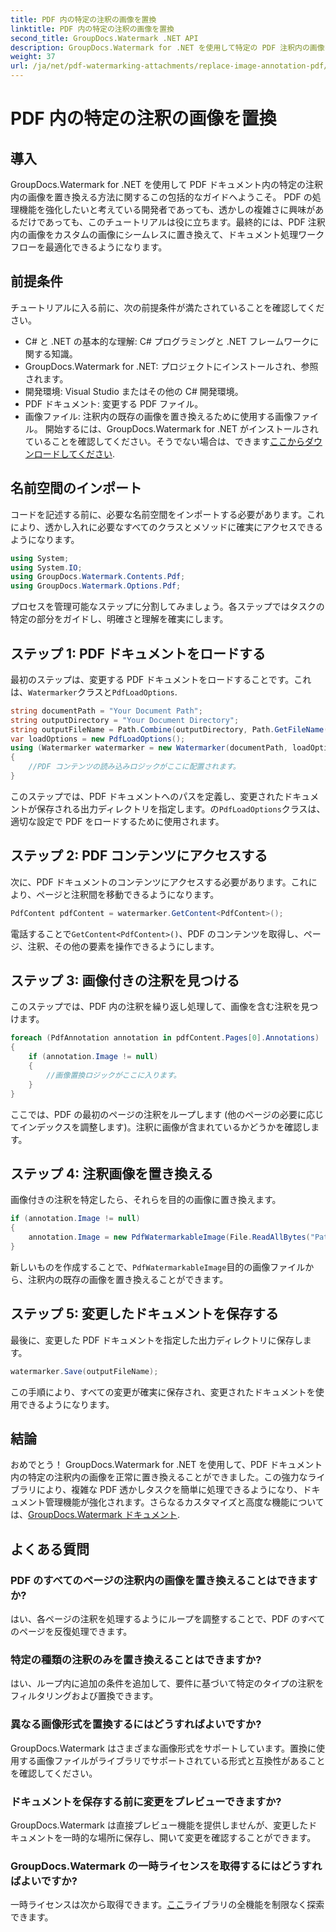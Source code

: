 ```yaml
---
title: PDF 内の特定の注釈の画像を置換
linktitle: PDF 内の特定の注釈の画像を置換
second_title: GroupDocs.Watermark .NET API
description: GroupDocs.Watermark for .NET を使用して特定の PDF 注釈内の画像を置き換える方法を学びます。この詳細なガイドでは、ドキュメントのロードから変更の保存までのすべてをカバーしています。
weight: 37
url: /ja/net/pdf-watermarking-attachments/replace-image-annotation-pdf/
---
```


# PDF 内の特定の注釈の画像を置換

## 導入
GroupDocs.Watermark for .NET を使用して PDF ドキュメント内の特定の注釈内の画像を置き換える方法に関するこの包括的なガイドへようこそ。 PDF の処理機能を強化したいと考えている開発者であっても、透かしの複雑さに興味があるだけであっても、このチュートリアルは役に立ちます。最終的には、PDF 注釈内の画像をカスタムの画像にシームレスに置き換えて、ドキュメント処理ワークフローを最適化できるようになります。
## 前提条件
チュートリアルに入る前に、次の前提条件が満たされていることを確認してください。
- C# と .NET の基本的な理解: C# プログラミングと .NET フレームワークに関する知識。
- GroupDocs.Watermark for .NET: プロジェクトにインストールされ、参照されます。
- 開発環境: Visual Studio またはその他の C# 開発環境。
- PDF ドキュメント: 変更する PDF ファイル。
- 画像ファイル: 注釈内の既存の画像を置き換えるために使用する画像ファイル。
開始するには、GroupDocs.Watermark for .NET がインストールされていることを確認してください。そうでない場合は、できます[ここからダウンロードしてください](https://releases.groupdocs.com/Watermark/net/).
## 名前空間のインポート
コードを記述する前に、必要な名前空間をインポートする必要があります。これにより、透かし入れに必要なすべてのクラスとメソッドに確実にアクセスできるようになります。
```csharp
using System;
using System.IO;
using GroupDocs.Watermark.Contents.Pdf;
using GroupDocs.Watermark.Options.Pdf;
```
プロセスを管理可能なステップに分割してみましょう。各ステップではタスクの特定の部分をガイドし、明確さと理解を確実にします。
## ステップ 1: PDF ドキュメントをロードする
最初のステップは、変更する PDF ドキュメントをロードすることです。これは、`Watermarker`クラスと`PdfLoadOptions`.

```csharp
string documentPath = "Your Document Path";
string outputDirectory = "Your Document Directory";
string outputFileName = Path.Combine(outputDirectory, Path.GetFileName(documentPath));
var loadOptions = new PdfLoadOptions();
using (Watermarker watermarker = new Watermarker(documentPath, loadOptions))
{
    //PDF コンテンツの読み込みロジックがここに配置されます。
}
```
このステップでは、PDF ドキュメントへのパスを定義し、変更されたドキュメントが保存される出力ディレクトリを指定します。の`PdfLoadOptions`クラスは、適切な設定で PDF をロードするために使用されます。
## ステップ 2: PDF コンテンツにアクセスする
次に、PDF ドキュメントのコンテンツにアクセスする必要があります。これにより、ページと注釈間を移動できるようになります。

```csharp
PdfContent pdfContent = watermarker.GetContent<PdfContent>();
```
電話することで`GetContent<PdfContent>()`、PDF のコンテンツを取得し、ページ、注釈、その他の要素を操作できるようにします。
## ステップ 3: 画像付きの注釈を見つける
このステップでは、PDF 内の注釈を繰り返し処理して、画像を含む注釈を見つけます。

```csharp
foreach (PdfAnnotation annotation in pdfContent.Pages[0].Annotations)
{
    if (annotation.Image != null)
    {
        //画像置換ロジックがここに入ります。
    }
}
```
ここでは、PDF の最初のページの注釈をループします (他のページの必要に応じてインデックスを調整します)。注釈に画像が含まれているかどうかを確認します。
## ステップ 4: 注釈画像を置き換える
画像付きの注釈を特定したら、それらを目的の画像に置き換えます。

```csharp
if (annotation.Image != null)
{
    annotation.Image = new PdfWatermarkableImage(File.ReadAllBytes("Path to Your Image File"));
}
```
新しいものを作成することで、`PdfWatermarkableImage`目的の画像ファイルから、注釈内の既存の画像を置き換えることができます。
## ステップ 5: 変更したドキュメントを保存する
最後に、変更した PDF ドキュメントを指定した出力ディレクトリに保存します。

```csharp
watermarker.Save(outputFileName);
```
この手順により、すべての変更が確実に保存され、変更されたドキュメントを使用できるようになります。
## 結論
おめでとう！ GroupDocs.Watermark for .NET を使用して、PDF ドキュメント内の特定の注釈内の画像を正常に置き換えることができました。この強力なライブラリにより、複雑な PDF 透かしタスクを簡単に処理できるようになり、ドキュメント管理機能が強化されます。さらなるカスタマイズと高度な機能については、[GroupDocs.Watermark ドキュメント](https://tutorials.groupdocs.com/Watermark/net/).
## よくある質問
### PDF のすべてのページの注釈内の画像を置き換えることはできますか?
はい、各ページの注釈を処理するようにループを調整することで、PDF のすべてのページを反復処理できます。
### 特定の種類の注釈のみを置き換えることはできますか?
はい、ループ内に追加の条件を追加して、要件に基づいて特定のタイプの注釈をフィルタリングおよび置換できます。
### 異なる画像形式を置換するにはどうすればよいですか?
GroupDocs.Watermark はさまざまな画像形式をサポートしています。置換に使用する画像ファイルがライブラリでサポートされている形式と互換性があることを確認してください。
### ドキュメントを保存する前に変更をプレビューできますか?
GroupDocs.Watermark は直接プレビュー機能を提供しませんが、変更したドキュメントを一時的な場所に保存し、開いて変更を確認することができます。
### GroupDocs.Watermark の一時ライセンスを取得するにはどうすればよいですか?
一時ライセンスは次から取得できます。[ここ](https://purchase.groupdocs.com/temporary-license/)ライブラリの全機能を制限なく探索できます。